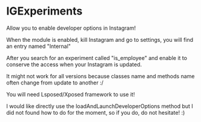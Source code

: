 # IGExperiments

Allow you to enable developer options in Instagram!

When the module is enabled, kill Instagram and go to settings, you will find an entry named "Internal"

After you search for an experiment called "is_employee" and enable it to conserve the access when your Instagram is updated.

It might not work for all versions because classes name and methods name often change from update to another :/

You will need Lsposed/Xposed framework to use it!

I would like directly use the loadAndLaunchDeveloperOptions method but I did not found how to do for the moment, so if you do, do not hesitate! :)
